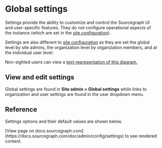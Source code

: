 # Global settings

Settings provide the ability to customize and control the Sourcegraph UI and user-specific features. They do not configure operational aspects of the instance (which are set in the [site configuration](site_config.md)).

Settings are also different to [site configuration](site_config.md) as they are set the global level by site admins, the organization level by organization members, and at the individual user level.

<div class="text-center">
  <object data="settings-cascade.svg" type="image/svg+xml" style="width:80%;"></object>
</div>

<div class="text-center small">
  Non-sighted users can view a <a href="settings-cascade">text-representation of this diagram.</a>
</div>

## View and edit settings

Global settings are found in **Site admin > Global settings** while links to organization and user settings are found in the user dropdown menu.

## Reference

Settings options and their default values are shown below.

<div markdown-func=jsonschemadoc jsonschemadoc:path="admin/config/settings.schema.json">[View page on docs.sourcegraph.com](https://docs.sourcegraph.com/doc/admin/config/settings) to see rendered content.</div>
